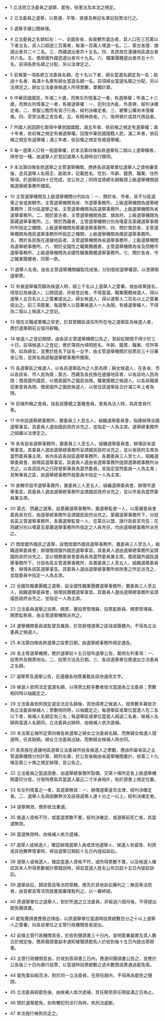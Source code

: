 * 1 立法院立法委員之選舉、罷免，依憲法及本法之規定。

* 2 立法委員之選舉，以普通、平等、直接及無記名單記投票法行之。

* 3 選舉手續公開辦理。

* 4 立法委員之名額如左：一、全國各省、各直轄市選出者，其人口在三百萬以下者五名，其人口超過三百萬者，每滿一百萬人增選一名。二、蒙古各盟、旗選出者共二十二名。三、西藏選出者共十五名。四、各民族在邊疆地區選出者共六名。五、僑居國外國民選出者共十九名。六、職業團體選出者共五十六名。前項各款名額之分配，另以法律定之。

* 5 前條第一項各款立法委員名額，在十名以下者，婦女當選名額定為一名；超過十名者，每滿十名應有婦女當選名額一名。前項婦女當選名額之分配，另以法律定之。婦女立法委員候選人所得票數，單獨計算。

* 6 中華民國國民，年滿二十歲，而無左列情事之一者，有選舉權；年滿二十三歲，而無左列情事之一者，有被選舉權：一、犯刑法內亂、外患罪，經判決確定者。二、曾服公務而有貪汙行為，經判決確定者。三、褫奪公權尚未復權者。四、受禁治產之宣告者。五、有精神病者。六、吸用鴉片或其代用品者。

* 7 外國人民因歸化取得中華民國國籍，滿五年者，依前條之規定有選舉權；滿十年者，依前條之規定有被選舉權。回復中華民國國籍人民，滿二年者，依前條之規定有選舉權；滿三年者，依前條之規定有被選舉權。

* 8 每一選舉人只有一個選舉權，於本法第四條各款選舉有二個以上選舉權者，限參加一種，由選舉人於登記選舉人名冊時自行聲明。

* 9 本法第四條各款選舉之主管選舉機關，應將各該選舉單位選舉人之資格審查後，造具選舉人名冊正、副兩本，記載姓名、性別、年齡、籍貫、職業、住所等項，於選舉前四十日完成，並公告之；同時並將總名額報請上級選舉機關遞報選舉總事務所備案。

* 10 主管選舉機關及上級選舉機關分列如左：一、關於省、市者，其不分區選舉之省或直轄市。主管選舉機關為省、市選舉事務所，上級選舉機關為選舉總事務所；其分區選舉之省，主管選舉機關為區選舉事務所，上級選舉機關為省選舉事務所。二、關於蒙古者，主管選舉機關為盟、旗政府，上級選舉機關為蒙藏選舉事務所。三、關於西藏者，主管選舉機關分別為噶夏及蒙藏選舉事務所所指定之機關，上級選舉機關為蒙藏選舉事務所。四、關於僑民者，主管選舉機關為僑民選舉事務所所指定之機關，上級選舉機關為僑民選舉事務所。五、關於各民族在邊疆地區者，主管選舉機關為省選舉事務所，上級選舉機關為選舉總事務所。六、關於全國性之職業團體者，主管選舉機關為省及院轄市選舉事務所，上級選舉機關為全國性職業團體選舉事務所。七、關於各省、市之職業團體者，同第一款。

* 11 選舉人名冊，由各主管選舉機關編製完成後，分別發給選舉權證，以憑領取選舉票。

* 12 有被選舉權而願為候選人時，經三千名以上選舉人之簽署，或由政黨提名，得登記為候選人，公開競選，非經登記者，不得當選。職業團體候選人，得以選舉人五百名以上之簽署提出之。婦女候選人，得以選舉人二百名以上之簽署提出之。前三項簽署，每選舉人以簽署候選人一人為限。有被選舉權人，不得為二個以上候選人之登記。

* 13 現任文職或軍職之官吏，於其管轄區或任所所在地之選舉區為候選人者，應於選舉期前五個月辭職。

* 14 候選人之登記期間，由各該主管選舉機關公告之，其起訖期間不得少於三十日。前項候選人之登記，應於簿冊內填明姓名、年齡、籍貫、職業、住所等項，如為婦女，並應於姓名下註名一女字，由主管選舉機關於投票前三十日審查公告，並將名冊遞報選舉總事務所備案。

* 15 各選舉區之候選人，以各該選舉區內之人民為限；婦女候選人，在各省、市以各該省、市人民為限；蒙古、西藏及各民族在邊疆地區者，以各該地人民為限；僑居國外國民，以僑居國外之國民為限。職業團體之候選人，以各該職業從業會員為限。僑居國外之國民候選人，以居住該選舉區合計滿三年上者為限。

* 16 前條所稱之會員，指各該團體之基層會員，會員為法人時，為其會員代表。

* 17 中央設選舉總事務所，置委員三人至五人，組織選舉委員會，指揮辦理全國選舉事宜。其委員人選由國民政府派充之，並指定一人為主席。選舉總事務所之組織以法律定之。

* 18 各省設省選舉事務所，置委員三人至五人，組織選舉委員會，辦理該省選舉事宜。其委員人選由選舉總事務所呈請國民政府派充之，並以省政府主席為當然委員兼主席。省內各區各設區選舉事務所，各置委員三人至七人，組織選舉委員會，辦理區選舉事宜。其委員人選由省選舉事務所提請選舉總事務所派充之，以各該區內之行政督察專員為當然委員，並指定當然委員一人為主席；其無專員之區，由選舉總事務所就委員中指定一人為主席。

* 19 直轄市設市選舉事務所，置委員三人至五人，組織選舉委員會，辦理市選舉事宜。其委員人選由選舉總事務所呈請國民政府派充之，並以市長為當然委員兼主席。

* 20 蒙古、西藏之選舉，設蒙藏選舉事務所，置選舉監督一人，以蒙藏委員會委員長充任，由選舉總事務所呈請國民政府派充之。蒙藏選舉事務所下，分設各區主管選舉事務所，各置選舉監督一人，在蒙古以盟、旗行政長官充任；在西藏分別以噶夏及蒙藏選舉事務所所指定之人員充任，均由選舉總事務所派充之。

* 21 僑居國外國民之選舉，設僑居國外國民選舉事務所，置委員三人至五人，組織選舉委員會，辦理僑居國外國民選舉事宜。其委員人選由選舉總事務所呈請國民政府派充之，並以僑務委員會委員長為當然委員兼主席。僑居國外國民選舉事務所下，分設各區主管選舉事務所，各置委員三人至五人，組織選舉委員會，辦理各該區選舉事宜。其委員人選由選舉總事務所依附表之所定派充之，並就委員中指定一人為主席。

* 22 全國性職業團體之選舉，設全國性職業團體選舉事務所，置委員三人至五人，組織選舉委員會，辦理該團體選舉事宜。其委員人選由選舉總事務所呈請國民政府派充之，並指定一人為主席。

* 23 立法委員選舉之投票、開票，置投票管理員、投票監察員、開票管理員、開票監察員，由主管選舉機關派充之。

* 24 選舉機關委員或監督及職員，於其辦理選舉之區域或團體內，不得為立法委員之候選人。

* 25 本法第四條各款選舉之投票日期，由選舉總事務所規定通告。

* 26 各主管選舉機關，應於選舉前十五日發布選舉公告，載明左列事項：一、投票所及開票地址。二、投票方法及日期。三、各該選舉單位應選出立法委員之名額。

* 27 選舉票及選舉公告，在邊疆各地應兼載各該地通用文字。

* 28 候選人依照法定當選名額，以得票比較多數者依次當選為立法委員；票數相同時以抽籤定之。

* 29 立法委員依照規定選足法定名額後，其他得票之候選人，按票數多寡依次為立法委員候補人；票數相同時，以抽籤定之。每選舉區或單位當選人在二名以下者，候補人名額定為三名；每選舉區或單位當選人超過二名者，候補人名額與當選人名額同。立法委員出缺時，由候補人依次遞補。

* 30 本法第五條所定第四條各款選舉之婦女立法委員名額，而無婦女候選人競選時，任其缺額。婦女立法委員出缺，而無婦女候補人時亦同。

* 31 各民族在邊疆地區選舉立法委員所投各候選人之票數，應由所屬省區之主管選舉機關分別計算，開列名單，於公告後報由省選舉機關彙計，依第二十九條及第三十條之規定辦理，並公告之。

* 32 立法委員之當選證書，由選舉總事務所製備，交第十條所定各上級選舉機關蓋印分發，分發時應取具當選人最近二寸半身相片，粘於證書上規定位置。

* 33 有左列情事之一者，其選舉無效：一、辦理選舉違背法律，經判決確定者。二、選舉人名冊因舞弊涉及該冊選舉人達十分之一以上，經判決確定者。

* 34 選舉無效，應即依法重選。

* 35 候選人資格不符，或當選票數不實，經判決確定，或選舉前死亡者，其當選無效。

* 36 當選無效時，由候補人依次遞補。

* 37 選舉人或候選人，確認辦理選舉人員或其他選舉人、候選人有威脅、利誘或其他舞弊情事時，得自選舉日期起十五日內提起訴訟。

* 38 選舉人或候選人，確認當選人資格不符，或所得票數不實，以及候選人確認其本人所得票數被計算錯誤時，得自當選人姓名公布日起十五日內提起訴訟。

* 39 選舉訴訟，歸該管高等法院管轄，應先於其他訴訟審判之；無高等法院者，由首都高等法院就書面審理裁判之，以一審終結。

* 40 原選舉單位之選舉人，對於所選之立法委員，非經過六個月後，不得提出罷免聲請書。

* 41 罷免聲請書應敘述理由，以原選舉單位當選時投票總數百分之十以上選舉人之簽署，向各該單位之主管行政機關首長提出。

* 42 前條主管行政機關首長，於收到聲請書三十日內，查明簽署屬實及其人數合於規定後，應將聲請書副本通知被聲請罷免人於收到後十五日內提出答辯書。

* 43 主管行政機關首長，於收到答辯書三日內，應連同聲請書公告之，並應於公告後三十日內舉行投票，以當選時投票總數之過半數贊成票通過罷免案。

* 44 罷免案如經否決，對於同一立法委員，在原任期內，不得再為罷免之聲請。

* 45 立法委員經罷免後，由候補人依次遞補，其任期至原任期屆滿之日為止。

* 46 關於選舉罷免，如有觸犯刑法行為時，依刑法處斷。

* 47 本法施行條例另定之。

